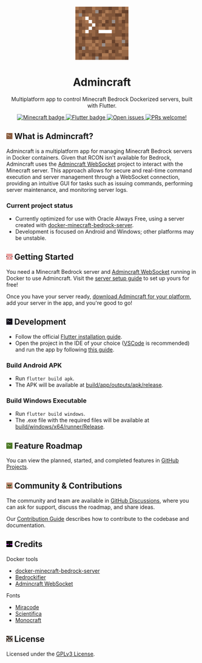 <p align="center">
  <a href="https://github.com/joanroig/admincraft">
      <img alt="Admincraft logo" src="web/icons/Icon-192.png" width="140px">
  </a>
</p>

<h1 align="center">
  Admincraft
</h1>

<p align="center">
  Multiplatform app to control Minecraft Bedrock Dockerized servers, built with Flutter.
</p>

<p align="center">
  <a href="https://github.com/joanroig/Admincraft/blob/main/docs/server/SERVER_SETUP.md">
    <img src="https://img.shields.io/badge/Bedrock_Server-805539?style=flat-square&logo=data:image/png;base64,iVBORw0KGgoAAAANSUhEUgAAABAAAAAQCAYAAAAf8/9hAAAAz0lEQVR4AY2TsRWDMAxE5dHYggGyRGoWSJeGLi0LJFOkYoEM4rzze+d3NmceBZFBh3T6EfH8Lnlep8x4f98OZ0SXQwxNfn5bdveIr/1RnqsGxQI/uFJKzUUBXsC5z7NQ8NALaJ1x1KCM4ASwrEX6PN8LzuU6QMDZR/kKEcIzy8wr4ArR/XUjJhytcUCQrvMZ3OJAZ3WdHbzGgd5ccUBehB9K+ooDaAm0MtB9d1a1MHXc0MKAIh1BqbvnbFD3oN8F/eLUJaLuRKiAttSmK6jQ/2cNI7f0f4TVAAAAAElFTkSuQmCC" alt="Minecraft badge"/>
  </a>
  <a href="https://flutter.dev">
    <img src="https://img.shields.io/badge/Flutter-02569B?logo=flutter&logoColor=fff&style=flat-square" alt="Flutter badge" />
  </a>
  <a href="https://github.com/joanroig/Admincraft/issues">
    <img src="https://img.shields.io/github/issues-raw/joanroig/admincraft.svg?maxAge=2592000&label=Open Issues&style=flat-square&logo=data:image/png;base64,iVBORw0KGgoAAAANSUhEUgAAABAAAAAQCAYAAAAf8/9hAAAAAXNSR0IArs4c6QAAAMtJREFUOI1j1G5l+M+ABSiJ1GMTZmC++pqBgYGB4bb4NAYGBgYGJqyqSAAsMIbqyywUkzlfQxz2XZQRla8tysDAwMCg/bqOyi5gExNBccl3bTSboS6BhcEvqD7KXYBhIwPEJQw4woAB6lKYOOUugPndMDQSReL8tGUoNhtmRWGVp14sHFu9nIGBgYHhz823DAwMDAx2NTkoCg+1TEHh8woJUccFjGEtdSh5Ad2v6ADmd6rFAqNnUc5/BgaEnz6/e4dXA0zdr1dvqOMCAHUPQJl6c3AoAAAAAElFTkSuQmCC" alt="Open issues" />
  </a>
  <a href="https://github.com/joanroig/admincraft/blob/main/CONTRIBUTING.md">
    <img src="https://img.shields.io/badge/PRs-Welcome-brightgreen.svg?style=flat-square&logo=data:image/png;base64,iVBORw0KGgoAAAANSUhEUgAAABAAAAAQCAMAAAAoLQ9TAAAAAXNSR0IArs4c6QAAABVQTFRFAAAAMyURd0M1kF5DAZYRvYpy////M94BeAAAAAd0Uk5TAP///////6V/pvsAAAAzSURBVBiVY2BFAww0EmBEAtgF2NhYWECKWVjY2LAJMDODOMzMMBq7ABMTSICJCbcAXjMAV+YEKS5sU08AAAAASUVORK5CYII=" alt="PRs welcome!" />
  </a>
</p>

## ![Admincraft logo](docs/logo/variants/dirt.png) What is Admincraft?

Admincraft is a multiplatform app for managing Minecraft Bedrock servers in Docker containers. Given that RCON isn't available for Bedrock, Admincraft uses the [Admincraft WebSocket](https://github.com/joanroig/admincraft-websocket) project to interact with the Minecraft server. This approach allows for secure and real-time command execution and server management through a WebSocket connection, providing an intuitive GUI for tasks such as issuing commands, performing server maintenance, and monitoring server logs.

### Current project status

- Currently optimized for use with Oracle Always Free, using a server created with [docker-minecraft-bedrock-server](https://github.com/itzg/docker-minecraft-bedrock-server/tree/master).
- Development is focused on Android and Windows; other platforms may be unstable.

## ![Admincraft logo](docs/logo/variants/pig.png) Getting Started

You need a Minecraft Bedrock server and [Admincraft WebSocket](https://github.com/joanroig/admincraft-websocket) running in Docker to use Admincraft. Visit the [server setup guide](docs/server/SERVER_SETUP.md) to set up yours for free!

Once you have your server ready, [download Admincraft for your platform](https://github.com/joanroig/admincraft/releases), add your server in the app, and you're good to go!

## ![Admincraft logo](docs/logo/variants/obsidian.png) Development

- Follow the official [Flutter installation guide](https://docs.flutter.dev/get-started/install).
- Open the project in the IDE of your choice ([VSCode](https://code.visualstudio.com/) is recommended) and run the app by following [this guide](https://docs.flutter.dev/tools/vs-code#running-and-debugging).

### Build Android APK

- Run `flutter build apk`.
- The APK will be available at [build/app/outputs/apk/release](build/app/outputs/apk/release).

### Build Windows Executable

- Run `flutter build windows`.
- The .exe file with the required files will be available at [build/windows/x64/runner/Release](build/windows/x64/runner/Release).

## ![Admincraft logo](docs/logo/variants/grass.png) Feature Roadmap

You can view the planned, started, and completed features in [GitHub Projects](https://github.com/users/joanroig/projects/2/views/2).

## ![Admincraft logo](docs/logo/variants/villager.png) Community & Contributions

The community and team are available in [GitHub Discussions](https://github.com/joanroig/admincraft/discussions), where you can ask for support, discuss the roadmap, and share ideas.

Our [Contribution Guide](https://github.com/joanroig/admincraft/blob/main/CONTRIBUTING.md) describes how to contribute to the codebase and documentation.

## ![Admincraft logo](docs/logo/variants/enderman.png) Credits

Docker tools

- [docker-minecraft-bedrock-server](https://github.com/itzg/docker-minecraft-bedrock-server)
- [Bedrockifier](https://github.com/Kaiede/Bedrockifier)
- [Admincraft WebSocket](https://github.com/joanroig/admincraft-websocket)

Fonts

- [Miracode](https://github.com/IdreesInc/Miracode)
- [Scientifica](https://github.com/oppiliappan/scientifica)
- [Monocraft](https://github.com/IdreesInc/Monocraft)

## ![Admincraft logo](docs/logo/variants/cow.png) License

Licensed under the [GPLv3 License](https://github.com/joanroig/admincraft/blob/main/LICENSE.txt).
